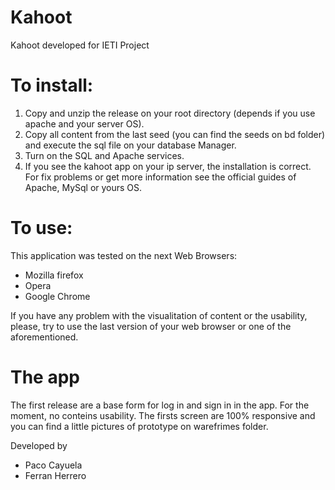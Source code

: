 # Kahoot
Kahoot developed for IETI Project

# To install:
1. Copy and unzip the release on your root directory (depends if you use apache and your server OS).
2. Copy all content from the last seed (you can find the seeds on bd folder) and execute the sql file on your database Manager.
3. Turn on the SQL and Apache services.
4. If you see the kahoot app on your ip server, the installation is correct. For fix problems or get more information see the official guides of Apache, MySql or yours OS.

# To use:
This application was tested on the next Web Browsers:
- Mozilla firefox
- Opera
- Google Chrome

If you have any problem with the visualitation of content or the usability, please, try to use the last version of your web browser or one of the aforementioned.

# The app
The first release are a base form for log in and sign in in the app. For the moment, no conteins usability.
The firsts screen are 100% responsive and you can find a little pictures of prototype on warefrimes folder.

Developed by 
- Paco Cayuela 
- Ferran Herrero
